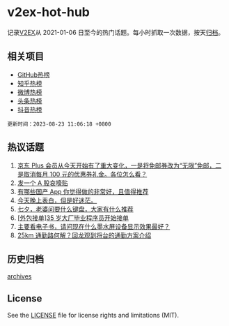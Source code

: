 # v2ex-hot-hub

 记录[V2EX](https://www.v2ex.com/)从 2021-01-06 日至今的热门话题。每小时抓取一次数据，按天[归档](archives)。
 
 ## 相关项目

- [GitHub热榜](https://github.com/snaildev/github-hot-hub)
- [知乎热榜](https://github.com/snaildev/zhihu-hot-hub)
- [微博热榜](https://github.com/snaildev/weibo-hot-hub)
- [头条热榜](https://github.com/snaildev/toutiao-hot-hub)
- [抖音热榜](https://github.com/snaildev/douyin-hot-hub)


 `更新时间：2023-08-23 11:06:18 +0800`

## 热议话题

1. [京东 Plus 会员从今天开始有了重大变化，一是将免邮券改为“无限”免邮，二是取消每月 100 元的优惠券礼金。各位怎么看？](https://www.v2ex.com/t/967520)
1. [发一个 A 股哀嚎贴](https://www.v2ex.com/t/967309)
1. [有哪些国产 App 你觉得做的非常好，且值得推荐](https://www.v2ex.com/t/967401)
1. [今天晚上表白，但是好迷茫。](https://www.v2ex.com/t/967329)
1. [七夕，老婆问要什么键盘，大家有什么推荐](https://www.v2ex.com/t/967319)
1. [[外包接单]35 岁大厂毕业程序员开始接单](https://www.v2ex.com/t/967313)
1. [主要看电子书，请问现在什么墨水屏设备显示效果最好？](https://www.v2ex.com/t/967360)
1. [25km 通勤路何解？回龙观到将台的通勤方案介绍](https://www.v2ex.com/t/967321)

## 历史归档

[archives](archives)

## License

See the [LICENSE](LICENSE) file for license rights and limitations (MIT).
